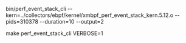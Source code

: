 bin/perf_event_stack_cli --kern=../collectors/ebpf/kernel/xmbpf_perf_event_stack_kern.5.12.o --pids=310378 --duration=10 --output=2

make perf_event_stack_cli VERBOSE=1